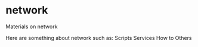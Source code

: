 # network
Materials on network

Here are something about network such as:
 Scripts
 Services
 How to
 Others
